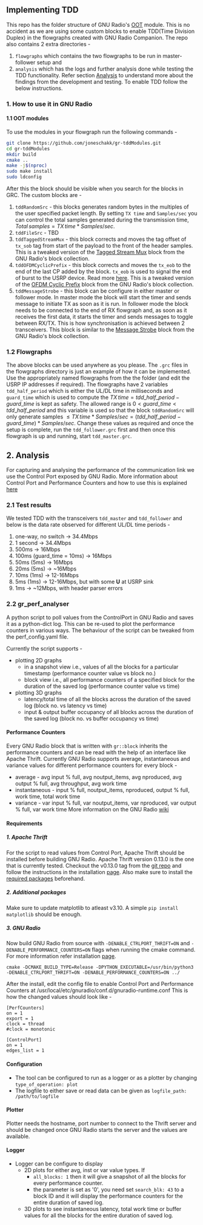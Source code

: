 ## Implementing TDD
This repo has the folder structure of GNU Radio's [OOT](https://wiki.gnuradio.org/index.php/OutOfTreeModules) module. This is no accident as we are using some custom blocks to enable TDD(Time Division Duplex) in the flowgraphs created with GNU Radio Companion. The repo also contains 2 extra directories - 
1. `flowgraphs` which contains the two flowgraphs to be run in master-follower setup and 
2. `analysis` which has the logs and further analysis done while testing the TDD functionality.
Refer section [Analysis](#2-analysis) to understand more about the findings from the development and testing.
To enable TDD follow the below instructions.

### 1. How to use it in GNU Radio
#### 1.1 OOT modules
To use the modules in your flowgraph run the following commands -
``` bash
git clone https://github.com/joneschakk/gr-tddModules.git
cd gr-tddModules
mkdir build
cmake ..
make -j$(nproc)
sudo make install
sudo ldconfig
```
After this the block should be visible when you search for the blocks in GRC.
The custom blocks are -
1. `tddRandomSrc` - this blocks generates random bytes in the multiples of the user specified packet length. By setting `TX time` and `Samples/sec` you can control the total samples generated during the transmission time, $Total\,samples = TX\,time*Samples/sec$.
2. `tddFileSrc` - TBD
3. `tddTaggedStreamMux` - this block corrects and moves the tag offset of `tx_sob` tag from start of the payload to the front of the header samples. This is a tweaked version of the [Tagged Stream Mux](https://wiki.gnuradio.org/index.php/Tagged_Stream_Mux) block from the GNU Radio's block collection.
4. `tddOFDMCyclicPrefix` - this block corrects and moves the `tx_eob` to the end of the last CP added by the block. `tx_eob` is used to signal the end of burst to the USRP device. Read more [here](https://wiki.gnuradio.org/index.php/USRP_Sink). This is a tweaked version of the [OFDM Cyclic Prefix](https://wiki.gnuradio.org/index.php/OFDM_Cyclic_Prefixer) block from the GNU Radio's block collection.
5. `tddMessageStrobe` - this block can be configure in either master or follower mode. In master mode the block will start the timer and sends message to initiate TX as soon as it is run. In follower mode the block needs to be connected to the end of RX flowgraph and, as soon as it receives the first data, it starts the timer and sends messages to toggle between RX/TX. This is how synchronisation is achieved between 2 transceivers. This block is similar to the [Message Strobe](https://wiki.gnuradio.org/index.php/Message_Strobe) block from the GNU Radio's block collection.
### 1.2 Flowgraphs
The above blocks can be used anywhere as you please. The `.grc` files in the flowgraphs directory is just an example of how it can be implemented. Use the appropriately named flowgraphs from the the folder (and edit the USRP IP addresses if required). The flowgraphs have 2 variables `tdd_half_period` which is either the UL/DL time in milliseconds and `guard_time` which is used to compute the $TX\,time = tdd\_half\_period - guard\_time$ is kept as safety. The allowed range is $0<guard\_time<tdd\_half\_period$ and this variable is used so that the block `tddRandomSrc` will only generate samples $\le TX\,time*Samples/sec =(tdd\_half\_period - guard\_time)*Samples/sec$. Change these values as required and once the setup is complete, run the `tdd_follower.grc` first and then once this flowgraph is up and running, start `tdd_master.grc`.
## 2. Analysis
For capturing and analysing the performance of the communication link we use the Control Port exposed by GNU Radio. More information about Control Port and Performance Counters and how to use this is explained [here](#22-gr_perf_analyser)
### 2.1 Test results
We tested TDD with the transceivers `tdd_master` and `tdd_follower` and below is the data rate observed for different UL/DL time periods - 
1. one-way, no switch -> 34.4Mbps
2. 1 second -> 34.4Mbps
3. 500ms -> 16Mbps
4. 100ms (guard_time = 10ms) -> 16Mbps
5. 50ms (5ms) -> 16Mbps 
6. 20ms (5ms) -> ~16Mbps
7. 10ms (1ms) -> 12-16Mbps
8. 5ms (1ms) -> 12-16Mbps, but with some **U** at USRP sink
9. 1ms -> ~12Mbps, with header parser errors
### 2.2 gr_perf_analyser
A python script to poll values from the ControlPort in GNU Radio and saves it as a python-dict log. This can be re-used to plot the performance counters in various ways. The behaviour of the script can be tweaked from the perf_config.yaml file.

Currently the script supports -
- plotting 2D graphs
    - in a snapshot view i.e., values of all the blocks for a particular timestamp (performance counter value vs block no.)
    - block view i.e., all performance counters of a specified block for the duration of the saved log (performance counter value vs time)
- plotting 3D graphs
    - latency/total time of all the blocks across the duration of the saved log (block no. vs latency vs time)
    - input & output buffer occupancy of all blocks across the duration of the saved log (block no. vs buffer occupancy vs time)
#### Performance Counters
Every GNU Radio block that is written with `gr::block` inherits the performance counters and can be read with the help of an interface like Apache Thrift. Currently GNU Radio supports average, instantaneous and variance values for different performance counters for every block -
- average - avg input % full, avg noutput_items, avg nproduced, avg output % full, avg throughput, avg work time
- instantaneous - input % full, noutput_items, nproduced, output % full, work time, total work time
- variance - var input % full, var noutput_items, var nproduced, var output % full, var work time More information on the GNU Radio [wiki](https://wiki.gnuradio.org/index.php/Performance_Counters)
#### Requirements
##### 1. Apache Thrift
For the script to read values from Control Port, Apache Thrift should be installed before building GNU Radio. Apache Thrift version 0.13.0 is the one that is currently tested. Checkout the v0.13.0 tag from the [git repo](https://github.com/apache/thrift/tree/v0.13.0) and follow the instructions in the installation [page](https://thrift.apache.org/docs/BuildingFromSource). Also make sure to install the [required packages](https://thrift.apache.org/docs/install/) beforehand.
##### 2. Additional packages
Make sure to update matplotlib to atleast v3.10. A simple `pip install matplotlib` should be enough.
##### 3. GNU Radio
Now build GNU Radio from source with `-DENABLE_CTRLPORT_THRIFT=ON` and `-DENABLE_PERFORMANCE_COUNTERS=ON` flags when running the cmake command. For more information refer installation [page](https://wiki.gnuradio.org/index.php?title=LinuxInstall#From_Source).

```shell
cmake -DCMAKE_BUILD_TYPE=Release -DPYTHON_EXECUTABLE=/usr/bin/python3 -DENABLE_CTRLPORT_THRIFT=ON -DENABLE_PERFORMANCE_COUNTERS=ON ../
```

After the install, edit the config file to enable Control Port and Performance Counters at /usr/local/etc/gnuradio/conf.d/gnuradio-runtime.conf This is how the changed values should look like -

```
[PerfCounters]
on = 1
export = 1
clock = thread
#clock = monotonic

[ControlPort]
on = 1
edges_list = 1
```

#### Configuration
- The tool can be configured to run as a logger or as a plotter by changing `type_of_operation: plot`
- The logfile to either save or read data can be given as `logfile_path: /path/to/logfile`
#### Plotter
Plotter needs the hostname, port number to connect to the Thrift server and should be changed once GNU Radio starts the server and the values are available.
#### Logger
- Logger can be configure to display
    - 2D plots for either avg, inst or var value types. If
        - `all_blocks: 1` then it will give a snapshot of all the blocks for every performance counter.
        - the parameter is set as '0', you need set `search_blk: 43` to a block ID and it will display the performance counters for the entire duration of saved log.
    - 3D plots to see instantaneous latency, total work time or buffer values for all the blocks for the entire duration of saved log.